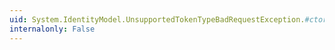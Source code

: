 ```yaml
---
uid: System.IdentityModel.UnsupportedTokenTypeBadRequestException.#ctor(System.String)
internalonly: False
---
```

